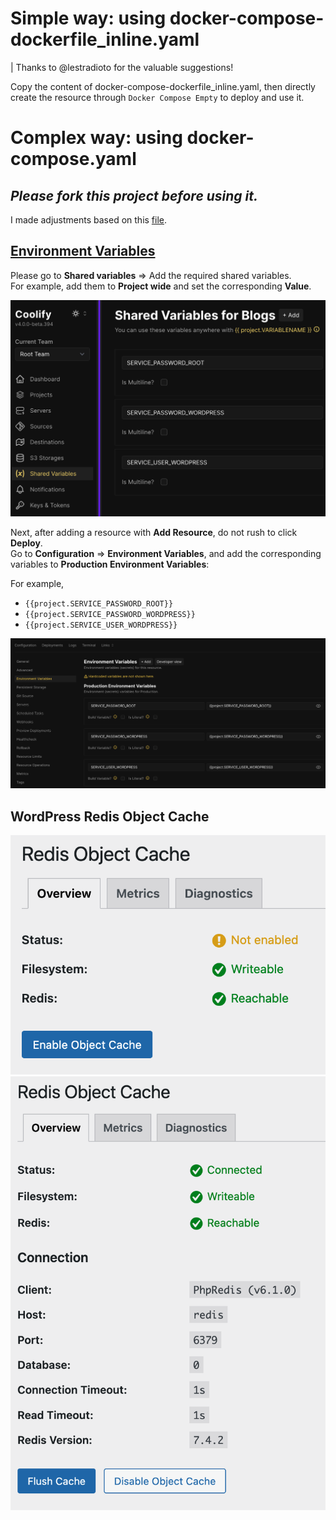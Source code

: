 # Simple way: using docker-compose-dockerfile_inline.yaml

| Thanks to @lestradioto for the valuable suggestions!

Copy the content of docker-compose-dockerfile_inline.yaml, then directly create the resource through `Docker Compose Empty` to deploy and use it.

# Complex way: using docker-compose.yaml
## ***Please fork this project before using it.***

I made adjustments based on this [file](https://github.com/coollabsio/coolify/blob/de299839f4b9ba02df237fa05169909a3815f568/templates/compose/wordpress-with-mariadb.yaml).

## [Environment Variables](https://coolify.io/docs/knowledge-base/environment-variables#shared-variables)

Please go to **Shared variables** => Add the required shared variables.  
For example, add them to **Project wide** and set the corresponding **Value**.  

![shared-variables](imgs/shared-variables.png)

Next, after adding a resource with **Add Resource**, do not rush to click **Deploy**.  
Go to **Configuration** => **Environment Variables**, and add the corresponding variables to **Production Environment Variables**:
  
For example, 
- `{{project.SERVICE_PASSWORD_ROOT}}`  
- `{{project.SERVICE_PASSWORD_WORDPRESS}}`  
- `{{project.SERVICE_USER_WORDPRESS}}`  

![environment-variables](imgs/environment-variables.png)

## WordPress Redis Object Cache
![wordpress-redis-object-cache-disabled](imgs/wordpress-redis-object-cache-disabled.png)
![wordpress-redis-object-cache](imgs/wordpress-redis-object-cache.png)